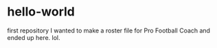 # hello-world
first repository
I wanted to make a roster file for Pro Football Coach and ended up here. lol.

